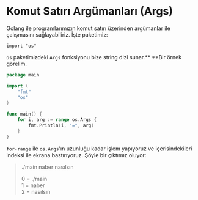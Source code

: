 # Komut Satırı Argümanları (Args)

Golang ile programlarımızın komut satırı üzerinden argümanlar ile çalışmasını sağlayabiliriz. İşte paketimiz:

```
import "os"
```

`os` paketimizdeki `Args` fonksiyonu bize string dizi sunar.** **Bir örnek görelim.

```go
package main

import (
	"fmt"
	"os"
)

func main() {
	for i, arg := range os.Args {
		fmt.Println(i, "=", arg)
	}
}
```

`for-range` ile `os.Args`'ın uzunluğu kadar işlem yapıyoruz ve içerisindekileri indeksi ile ekrana bastırıyoruz. Şöyle bir çıktımız oluyor:

> ./main naber nasılsın
>
> 0 = ./main\
> 1 = naber\
> 2 = nasılsın
